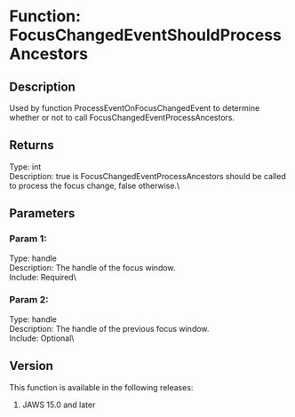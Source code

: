 # Function: FocusChangedEventShouldProcessAncestors

## Description

Used by function ProcessEventOnFocusChangedEvent to determine whether or
not to call FocusChangedEventProcessAncestors.

## Returns

Type: int\
Description: true is FocusChangedEventProcessAncestors should be called
to process the focus change, false otherwise.\

## Parameters

### Param 1:

Type: handle\
Description: The handle of the focus window.\
Include: Required\

### Param 2:

Type: handle\
Description: The handle of the previous focus window.\
Include: Optional\

## Version

This function is available in the following releases:

1.  JAWS 15.0 and later
